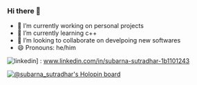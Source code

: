 ### Hi there 👋
- 🔭 I’m currently working on personal projects
- 🌱 I’m currently learning c++ 
- 👯 I’m looking to collaborate on develpoing new softwares
- 😄 Pronouns: he/him

![linkedin](https://img.shields.io/badge/LinkedIn-0077B5?style=for-the-badge&logo=linkedin&logoColor=white)] : www.linkedin.com/in/subarna-sutradhar-1b1101243

[![@subarna_sutradhar's Holopin board](https://holopin.me/subarna_sutradhar)](https://holopin.io/@subarna_sutradhar)


<!--
**subarna-sutradhar/subarna-sutradhar** is a ✨ _special_ ✨ repository because its `README.md` (this file) appears on your GitHub profile.

Here are some ideas to get you started:

- 🔭 I’m currently working on personal projects
- 🌱 I’m currently learning c++ 
- 👯 I’m looking to collaborate on develpoing new softwares
- 😄 Pronouns: he/him
-->
